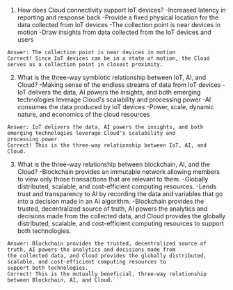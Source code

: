 1. How does Cloud connectivity support IoT devices?
   -Increased latency in reporting and response back
   -Provide a fixed physical location for the data collected from IoT devices
   -The collection point is near devices in motion
   -Draw insights from data collected from the IoT devices and users
```
Answer: The collection point is near devices in motion
Correct! Since IoT devices can be in a state of motion, the Cloud serves as a collection point in closest proximity.
```

2. What is the three-way symbiotic relationship between IoT, AI, and Cloud?
   -Making sense of the endless streams of data from IoT devices
   -IoT delivers the data, AI powers the insights, and both emerging technologies leverage Cloud's scalability and 
   processing power
   -AI consumes the data produced by IoT devices 
   -Power, scale, dynamic nature, and economics of the cloud resources
```
Answer: IoT delivers the data, AI powers the insights, and both emerging technologies leverage Cloud's scalability and 
processing power
Correct! This is the three-way relationship between IoT, AI, and Cloud. 
```
3. What is the three-way relationship between blockchain, AI, and the Cloud?
   -Blockchain provides an immutable network allowing members to view only those transactions that are relevant to them.
   -Globally distributed, scalable, and cost-efficient computing resources.
   -Lends trust and transparency to AI by recording the data and variables that go into a decision made in an AI 
   algorithm.
   -Blockchain provides the trusted, decentralized source of truth, AI powers the analytics and decisions made from the 
   collected data, and Cloud provides the globally distributed, scalable, and cost-efficient computing resources to 
   support both technologies.

```
Answer: Blockchain provides the trusted, decentralized source of truth, AI powers the analytics and decisions made from 
the collected data, and Cloud provides the globally distributed, scalable, and cost-efficient computing resources to 
support both technologies.
Correct! This is the mutually beneficial, three-way relationship between Blockchain, AI, and Cloud.```



